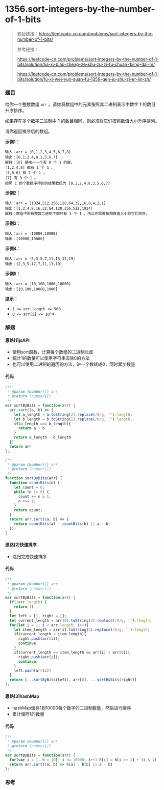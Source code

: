 # 1356.sort-integers-by-the-number-of-1-bits

> 题目链接：https://leetcode-cn.com/problems/sort-integers-by-the-number-of-1-bits/
>
> 参考链接：
>
> https://leetcode-cn.com/problems/sort-integers-by-the-number-of-1-bits/solution/ha-xi-biao-zheng-ze-shu-zu-zi-fu-chuan-1xing-dai-m/
>
> https://leetcode-cn.com/problems/sort-integers-by-the-number-of-1-bits/solution/fu-xi-wei-yun-suan-fu-1356-gen-ju-shu-zi-er-jin-zh/

### 题目

给你一个整数数组 `arr` 。请你将数组中的元素按照其二进制表示中数字 **1** 的数目升序排序。

如果存在多个数字二进制中 **1** 的数目相同，则必须将它们按照数值大小升序排列。

请你返回排序后的数组。

**示例1：**

```
输入：arr = [0,1,2,3,4,5,6,7,8]
输出：[0,1,2,4,8,3,5,6,7]
解释：[0] 是唯一一个有 0 个 1 的数。
[1,2,4,8] 都有 1 个 1 。
[3,5,6] 有 2 个 1 。
[7] 有 3 个 1 。
按照 1 的个数排序得到的结果数组为 [0,1,2,4,8,3,5,6,7]
```

**示例2：**

```
输入：arr = [1024,512,256,128,64,32,16,8,4,2,1]
输出：[1,2,4,8,16,32,64,128,256,512,1024]
解释：数组中所有整数二进制下都只有 1 个 1 ，所以你需要按照数值大小将它们排序。
```

**示例3：**

```
输入：arr = [10000,10000]
输出：[10000,10000]
```

**示例4：**

```
输入：arr = [2,3,5,7,11,13,17,19]
输出：[2,3,5,17,7,11,13,19]
```

**示例5：**

```
输入：arr = [10,100,1000,10000]
输出：[10,100,10000,1000]
```

**提示：**

- `1 <= arr.length <= 500`
- `0 <= arr[i] <= 10^4`



### 解题

#### 思路[1]jsAPI

* 使用sort函数，计算每个数组的二进制长度
* 统计1的数量可以使用字符串去除0的方法
* 也可以使用二进制的遍历的方法，讲一个数转成0，同时累加数量

#### 代码

```javascript
/**
 * @param {number[]} arr
 * @return {number[]}
 */
var sortByBits = function(arr) {
  arr.sort((a, b) => {
    let a_length = a.toString(2).replace(/0/g, '').length;
    let b_length = b.toString(2).replace(/0/g, '').length;
    if(a_length === b_length){
      return a - b
    }
    return a_length - b_length
  })
  return arr
};

/**
 * @param {number[]} arr
 * @return {number[]}
 */
function sortByBits(arr) {
  function countBits(n) {
    let count = 0;
    while (n != 0) {
      count += n & 1;
      n >>= 1;
    }
    return count;
  }
  return arr.sort((a, b) => {
    return countBits(a) - countBits(b) || a - b;
  });
}
```

#### 思路[2]快速排序

* 递归完成快速排序

#### 代码

```javascript
/**
 * @param {number[]} arr
 * @return {number[]}
 */
var sortByBits = function(arr) {
  if(!arr.length) {
    return []
  }
  let left = [], right = [];
  let current_length = arr[0].toString(2).replace(/0/g, '').length;
  for(let i = 1; i < arr.length; i++){
    let item_length = arr[i].toString(2).replace(/0/g, '').length;
    if(current_length < item_length){
      right.push(arr[i]);
      continue;
    }
    if(current_length == item_length && arr[i] > arr[0]){
      right.push(arr[i]);
      continue;
    }
    left.push(arr[i])
  }
  return [...sortByBits(left), arr[0], ...sortByBits(right)]
};
```

#### 思路[3]hashMap

* hashMap储存1到10000每个数字的二进制数量，然后进行排序
* 累计储存1的数量

#### 代码

```javascript
/**
 * @param {number[]} arr
 * @return {number[]}
 */
var sortByBits = function(arr) {
  for(var i = 1, h = [0]; i <= 10000; i++) h[i] = h[i >> 1] + (i & 1)
  return arr.sort((a, b) => h[a] - h[b] || a - b)
};
```

#### 

### 思考